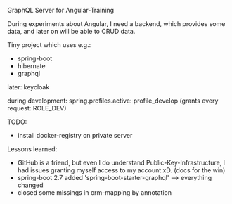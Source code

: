 GraphQL Server for Angular-Training

During experiments about Angular, I need a backend, which provides some data, and later on will be
able to CRUD data.

Tiny project which uses e.g.:

* spring-boot
* hibernate
* graphql

later: keycloak

during development:
spring.profiles.active: profile_develop (grants every request: ROLE_DEV)

TODO:

* install docker-registry on private server

Lessons learned:

* GitHub is a friend, but even I do understand Public-Key-Infrastructure, I had issues granting
  myself access to my account xD. (docs for the win)
* spring-boot 2.7 added 'spring-boot-starter-graphql' --> everything changed
* closed some missings in orm-mapping by annotation
 

